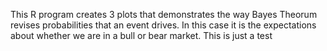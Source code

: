 This R program creates 3 plots that demonstrates the way Bayes Theorum revises probabilities that an event drives.  In this case it is the expectations about whether we are in a bull or bear market.
This is just a test
